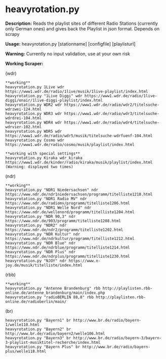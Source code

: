 # heavyrotation.py

**Description:**
Reads the playlist sites of different Radio Stations (currently only German ones) and gives back the Playlist in json format. 
Depends on scrapy

**Usage:**
heavyrotation.py [stationname] [configfile] [playlisturl]

**Warning:**
Currently no input validation, use at your own risk

**Working Scraper:**

(wdr)
```
**working**
heavyrotation.py 1Live wdr https://www1.wdr.de/radio/1live/musik/1live-playlist/index.html
heavyrotation.py "1Live Diggi" wdr https://www1.wdr.de/radio/1live-diggi/onair/1live-diggi-playlist/index.html
heavyrotation.py WDR2 wdr https://www1.wdr.de/radio/wdr2/titelsuche-wdrzwei-124.html
heavyrotation.py WDR3 wdr https://www1.wdr.de/radio/wdr3/titelsuche-wdrdrei-104.html
heavyrotation.py WDR4 wdr https://www1.wdr.de/radio/wdr4/titelsuche-wdrvier-102.html
heavyrotation.py WDR5 wdr https://www1.wdr.de/radio/wdr5/musik/titelsuche-wdrfuenf-104.html
heavyrotation.py Cosmo wdr https://www1.wdr.de/radio/cosmo/musik/playlist/index.html

**working with special settings**
heavyrotation.py Kiraka wdr_kiraka https://www1.wdr.de/kinder/radio/kiraka/musik/playlist/index.html (Warning: displayed two times)
```

(ndr)
```
**working**
heavyrotation.py "NDR1 Niedersachsen" ndr https://www.ndr.de/ndr1niedersachsen/programm/titelliste1210.html
heavyrotation.py "NDR1 Radio MV" ndr https://www.ndr.de/radiomv/programm/titelliste1206.html
heavyrotation.py "NDR1 Welle Nord" ndr https://www.ndr.de/wellenord/programm/titelliste1204.html
heavyrotation.py "NDR 90,3" ndr https://www.ndr.de/903/programm/titelliste1208.html
heavyrotation.py "NDR2" ndr https://www.ndr.de/ndr2/programm/titelliste1202.html
heavyrotation.py "NDR Kultur" ndr https://www.ndr.de/ndrkultur/programm/titelliste1212.html
heavyrotation.py "NDR Blue" ndr https://www.ndr.de/ndrblue/programm/titelliste1214.html
heavyrotation.py "NDR Plus" ndr https://www.ndr.de/ndrplus/programm/titelliste1230.html
heavyrotation.py "NJOY" ndr https://www.n-joy.de/musik/titelliste/index.html
```

(rbb)
```
**working**
heavyrotation.py "Antenne Brandenburg" rbb http://playlisten.rbb-online.de/antenne_brandenburg/main/index.php
heavyrotation.py "radioBERLIN 88,8" rbb http://playlisten.rbb-online.de/radioberlin/main/
```

(br)
```
heavyrotation.py "Bayern1" br http://www.br.de/radio/bayern-1/welle110.html
heavyrotation.py "Bayern2" br http://www.br.de/radio/bayern2/welle106.html
heavyrotation.py "Bayern3" br http://www.br.de/radio/bayern-3/bayern-3-playlist-musiktitel-recherche/index.html
heavyrotation.py "Bayern Plus" br http://www.br.de/radio/bayern-plus/welle118.html

```
